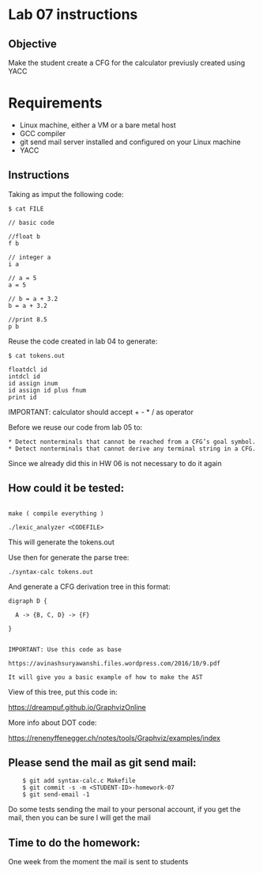 # Lab 07 instructions

## Objective

Make the student create a CFG for the calculator previusly created using YACC

# Requirements

* Linux machine, either a VM or a bare metal host
* GCC compiler
* git send mail server installed and configured on your Linux machine
* YACC

## Instructions
Taking as imput the following code:

```
$ cat FILE

// basic code

//float b
f b

// integer a
i a

// a = 5
a = 5

// b = a + 3.2
b = a + 3.2

//print 8.5
p b
```
Reuse the code created in lab 04 to generate:

```
$ cat tokens.out

floatdcl id
intdcl id
id assign inum
id assign id plus fnum
print id
```
IMPORTANT: calculator should accept + - * / as operator


Before we reuse our code from lab 05 to:

	* Detect nonterminals that cannot be reached from a CFG’s goal symbol.
	* Detect nonterminals that cannot derive any terminal string in a CFG.

Since we already did this in HW 06 is not necessary to do it again

## How could it be tested:
```

make ( compile everything )

./lexic_analyzer <CODEFILE>

```
This will generate the tokens.out

Use then for generate the parse tree:

```
./syntax-calc tokens.out
```
And generate a CFG derivation tree in this format:

```
digraph D {

  A -> {B, C, D} -> {F}

}


IMPORTANT: Use this code as base

https://avinashsuryawanshi.files.wordpress.com/2016/10/9.pdf

It will give you a basic example of how to make the AST

```

View of this tree, put this code in:

https://dreampuf.github.io/GraphvizOnline

More info about DOT code:

https://renenyffenegger.ch/notes/tools/Graphviz/examples/index

## Please send the mail as git send mail:

```
    $ git add syntax-calc.c Makefile
    $ git commit -s -m <STUDENT-ID>-homework-07
    $ git send-email -1

```
Do some tests sending the mail to your personal
account, if you get the mail, then you can be sure I
will get the mail


## Time to do the homework:

One week from the moment the mail is sent to students


